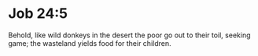 # Job 24:5

Behold, like wild donkeys in the desert the poor go out to their toil, seeking game; the wasteland yields food for their children.
